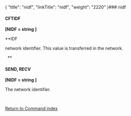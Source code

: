 {
    "title": "nidf",
    "linkTitle": "nidf",
    "weight": "2220"
}### <span id="nidf"></span>nidf

#### CFTIDF

**\[NIDF = string \]**

**IDF
network identifier. This value is transferred in the network.
  **

#### SEND, RECV

**\[NIDF = string \]**

The network identifier.

 

[Return to Command index](../)
